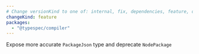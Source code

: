 ```yaml
---
# Change versionKind to one of: internal, fix, dependencies, feature, deprecation, breaking
changeKind: feature
packages:
  - "@typespec/compiler"
---
```


Expose more accurate `PackageJson` type and deprecate `NodePackage`

